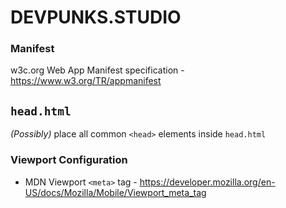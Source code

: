 # DEVPUNKS.STUDIO

### Manifest

  w3c.org Web App Manifest specification - https://www.w3.org/TR/appmanifest

## `head.html`

  _(Possibly)_ place all common `<head>` elements inside `head.html`


### Viewport Configuration

  - MDN Viewport `<meta>` tag - https://developer.mozilla.org/en-US/docs/Mozilla/Mobile/Viewport_meta_tag
